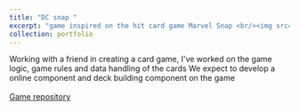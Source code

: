 ```yaml
---
title: "DC snap "
excerpt: "game inspired on the hit card game Marvel Snap <br/><img src='/images/DCsnapWIPcropped.jpg'>"
collection: portfolio
---
```


Working with a friend in creating a card game, I've worked on the game logic, game rules and data handling of the cards 
We expect to develop a online component and deck building component on the game  
<br>
<a href="https://github.com/Samuel117/DC_snap" >Game repository </a>

